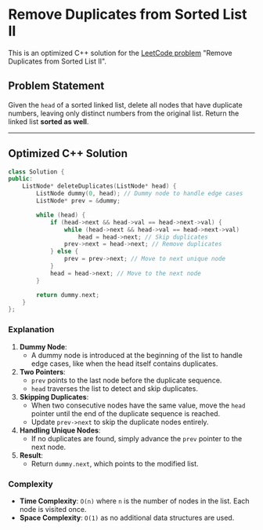 # Remove Duplicates from Sorted List II

This is an optimized C++ solution for the [LeetCode problem](https://leetcode.com/problems/remove-duplicates-from-sorted-list-ii/) "Remove Duplicates from Sorted List II".

## Problem Statement
Given the `head` of a sorted linked list, delete all nodes that have duplicate numbers, leaving only distinct numbers from the original list. Return the linked list **sorted as well**.

---

## Optimized C++ Solution

```cpp
class Solution {
public:
    ListNode* deleteDuplicates(ListNode* head) {
        ListNode dummy(0, head); // Dummy node to handle edge cases
        ListNode* prev = &dummy;

        while (head) {
            if (head->next && head->val == head->next->val) {
                while (head->next && head->val == head->next->val) 
                    head = head->next; // Skip duplicates
                prev->next = head->next; // Remove duplicates
            } else {
                prev = prev->next; // Move to next unique node
            }
            head = head->next; // Move to the next node
        }

        return dummy.next;
    }
};
```

### Explanation
1. **Dummy Node**:
   - A dummy node is introduced at the beginning of the list to handle edge cases, like when the head itself contains duplicates.
2. **Two Pointers**:
   - `prev` points to the last node before the duplicate sequence.
   - `head` traverses the list to detect and skip duplicates.
3. **Skipping Duplicates**:
   - When two consecutive nodes have the same value, move the `head` pointer until the end of the duplicate sequence is reached.
   - Update `prev->next` to skip the duplicate nodes entirely.
4. **Handling Unique Nodes**:
   - If no duplicates are found, simply advance the `prev` pointer to the next node.
5. **Result**:
   - Return `dummy.next`, which points to the modified list.

### Complexity
- **Time Complexity**: `O(n)` where `n` is the number of nodes in the list. Each node is visited once.
- **Space Complexity**: `O(1)` as no additional data structures are used.
